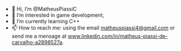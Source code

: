 - 👋 Hi, I’m @MatheusPiassiC
- 👀 I’m interested in game development, 
- 🌱 I’m currently learning C++
- 📫 How to reach me: using the email matheuspiassi4@gmail.com or send me a mensage at www.linkedin.com/in/matheus-piassi-de-carvalho-a2898527a.




